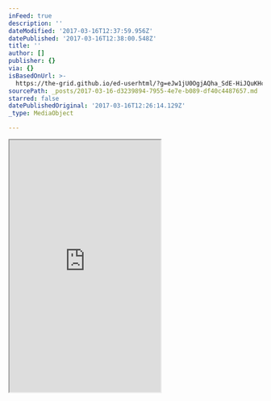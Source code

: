 ```yaml
---
inFeed: true
description: ''
dateModified: '2017-03-16T12:37:59.956Z'
datePublished: '2017-03-16T12:38:00.548Z'
title: ''
author: []
publisher: {}
via: {}
isBasedOnUrl: >-
  https://the-grid.github.io/ed-userhtml/?g=eJw1jU0OgjAQha_SdE-HiJQuKHcZZxqZKkiYhsTbi6nuXt7P90aWw9ATVaPFLWlJe7MkFrSGsWDVjXC0fSAMncchhdZ7HnzX8m3Aszgnuc8l2msf7DTCSZxGpV22YlDfKxndKVoALViE3O_G0WuBrKD8gOPiWvjfZzywzpszc4usLusXXM3pA7wKPEM
sourcePath: _posts/2017-03-16-d3239894-7955-4e7e-b089-df40c4487657.md
starred: false
datePublishedOriginal: '2017-03-16T12:26:14.129Z'
_type: MediaObject

---
```

<iframe src="https://the-grid.github.io/ed-userhtml/?g=eJw1jU0OgjAQha_SdE-HiJQuKHcZZxqZKkiYhsTbi6nuXt7P90aWw9ATVaPFLWlJe7MkFrSGsWDVjXC0fSAMncchhdZ7HnzX8m3Aszgnuc8l2msf7DTCSZxGpV22YlDfKxndKVoALViE3O_G0WuBrKD8gOPiWvjfZzywzpszc4usLusXXM3pA7wKPEM" height="500" style=""></iframe>